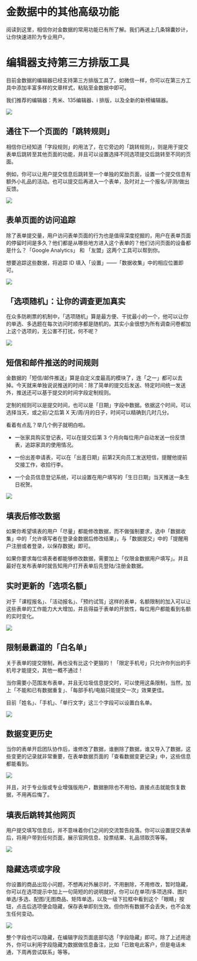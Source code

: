 # 金数据中的其他高级功能

阅读到这里，相信你对金数据的常用功能已有所了解。我们再送上几条锦囊妙计，让你快速进阶为专业用户。

# **编辑器支持第三方排版工具**

目前金数据的编辑器已经支持第三方排版工具了。如微信一样，你可以在第三方工具中添加丰富多样的文章样式，粘贴至金数据中即可。

我们推荐的编辑器：秀米、135编辑器、i 排版，以及全新的新榜编辑器。

![](http://mmbiz.qpic.cn/mmbiz/3xSOlqCbovtu1X0wdlqVswm3wMUmNKtTXMOP4Qq86M40dK2eziaAzhrmuz1xIdCMvMSntNC4ONyn8yibDD65NThg/640?wx_fmt=png&&wxfrom=5&wx_lazy=1)

## **通往下一个页面的「跳转规则」**

相信你已经知道「字段规则」的用法了，在它旁边的「跳转规则」，则是用于提交表单后跳转至其他页面的功能，并且可以设置选择不同选项提交后跳转至不同的页面。

例如，你可以让用户提交信息后跳转至一个单独的奖励页面，设置一个提交信息有额外小礼品的活动。也可以提交后再进入一个表单，及时对上一个报名\/评测\/做出反馈。

![](http://mmbiz.qpic.cn/mmbiz/3xSOlqCbovtu1X0wdlqVswm3wMUmNKtTF54ia6v7hOgXfx6yN3wAGYiaOAwYZTV4RT6icwibANveQib7iada3u6RNYgQ/640?wx_fmt=png&&wxfrom=5&wx_lazy=1)

## **表单页面的访问追踪**

除了表单提交量，用户访问表单页面的行为也是值得深度挖掘的，用户在表单页面的停留时间是多久？他们都是从哪些地方进入这个表单的？他们访问页面的设备都是什么？「Google Analytics」 和 「友盟」这两个工具可以帮到你。

想要追踪这些数据，将追踪 ID 填入「设置」——「数据收集」中的相应位置即可。

![](http://mmbiz.qpic.cn/mmbiz/3xSOlqCbovtu1X0wdlqVswm3wMUmNKtTAkfzYInJfg9UR8ic3svUSncfFmG0B0FyyaJDlsI0ewZA0wibIvUrPGxA/640?wx_fmt=png&&wxfrom=5&wx_lazy=1)

## **「选项随机」：让你的调查更加真实**

在众多防刷票的机制中，「选项随机」算是最方便、干扰最小的一个，他可以让你的单选、多选题在每次访问时顺序都是随机的。其实小金很想为所有调查问卷都加上这个选项的，无公害不打扰，何不呢？

![](http://mmbiz.qpic.cn/mmbiz/3xSOlqCbovtu1X0wdlqVswm3wMUmNKtTv6jXZfbRb1BNKOXslT4L0hxWzsw3Sa4rWwLdXHNDAC1VIrbJHDNlCw/640?wx_fmt=png&&wxfrom=5&wx_lazy=1)

## **短信和邮件推送的时间规则**

金数据的「短信\/邮件推送」算是自定义度最高的模块了，连「之一」都可以去掉。今天就来单独说说推送的时间：除了简单的提交后发送、特定时间统一发送外，推送还可以基于提交的时间字段定制规则。

定制的规则可以是提交时间，也可以是「日期」字段中数据。依据这个时间，可以选择当天，或之前\/之后第 X 天\/周\/月的日子，时间可以精确到几时几分。

看着有点乱？举几个例子就明白啦。

* 一张家具购买登记表，可以在提交后第 3 个月向每位用户自动发送一份反馈表，追踪家具的使用情况。

* 一份出差申请表，可以在「出差日期」前第2天向员工发送短信，提醒他提前交接工作，收拾行李。

* 一个会员信息登记系统，可以设置在用户填写的「生日日期」当天推送一条生日祝贺。


![](http://mmbiz.qpic.cn/mmbiz/3xSOlqCbovtu1X0wdlqVswm3wMUmNKtT7wmsgX9cUrT7nQh1KEtP6RJTy2y3qBrNEf0rhQWibz2XdhIibA7RyQ5w/640?wx_fmt=png&&wxfrom=5&wx_lazy=1)

## **填表后修改数据**

如果你希望填表的用户「尽量」都能修改数据，而不做强制要求，选中「数据收集」中的「允许填写者在登录金数据后修改结果」，与「数据提交」中的「提醒用户注册或者登录，以保存数据」即可。

如果你要求每位填表者都能够修改数据，需要加上「仅限金数据用户填写」。并且最好在发布表单时就告知用户打开表单后先登陆\/注册金数据。

## **实时更新的「选项名额」**

对于「课程报名」、「活动报名」、「预约试驾」这样的表单，名额限制的加入可以让这些表单的工作能力大大增加，并且得益于表单的开放性，每位用户都能看到名额的实时变化。

![](http://mmbiz.qpic.cn/mmbiz/3xSOlqCbovtu1X0wdlqVswm3wMUmNKtTx13gasX0icXHibTibZwoX6IJFT70Ygg1dabNNPC7hVibK6UnXYZREzUF3w/640?wx_fmt=png&&wxfrom=5&wx_lazy=1)

## **限制最霸道的「白名单」**

关于表单的提交限制，再也没有比这个更狠的！「限定手机号」只允许你列出的手机号才能提交，其他一概不通过！

当你需要小范围发布表单，并且无垃圾信息提交时，可以使用这条限制，当然，加上「不能和已有数据重复」、「每部手机\/电脑只能提交一次」效果更佳。

目前「姓名」、「手机」、「单行文字」这三个字段可以设置白名单。

![](http://mmbiz.qpic.cn/mmbiz/3xSOlqCbovtu1X0wdlqVswm3wMUmNKtTV9rSHXM6vPb462jx7hBNRptbEWicbHuY16icAoRpkMLTOIbrIc7W79Zw/640?wx_fmt=png&&wxfrom=5&wx_lazy=1)

## **数据变更历史**

当你的表单开启团队协作后，谁修改了数据，谁删除了数据，谁又导入了数据，这些变更的记录就非常重要，在表单数据页面的「查看数据变更记录」中，这些信息都能看到。

![](http://mmbiz.qpic.cn/mmbiz/3xSOlqCbovtu1X0wdlqVswm3wMUmNKtTib0TlnkBEesv6EjEiaM3CP2oKhtkDxibcQhpWS6H3u592Q0CgOyagtQng/640?wx_fmt=png&&wxfrom=5&wx_lazy=1)

并且，对于专业版或专业增强版用户，数据删除也不用怕，直接点击就能恢复数据，不用再后悔了。

## **填表后跳转其他网页**

用户提交填写信息后，并不意味着你们之间的交流暂告段落。你可以设置提交表单后，将用户带到任何页面，展示官网信息、投票结果、礼品领取页等等。

![](https://o1cqumdwn.qnssl.com/assets/file/821/________.png)

## 隐藏选项或字段

你设置的商品出现小问题，不想再对外展示时，不用删除，不用修改，暂时隐藏，你可以在选项提示中加上一句简短的的说明就好。你可以在单项\/多项选择、图片单选\/多选、配图\/无图商品、矩阵单选，以及一级下拉框中看到这个「眼睛」按钮，点击后选项便会隐藏，保存表单即刻生效。但你所有数据不会丢失，也不会发生任何变动。

![](https://blog.jinshuju.net/content/images/2016/04/-----blog-1.jpg)

整个字段也可以隐藏，在编辑字段页面底部勾选「字段隐藏」即可。除了上述用途外，你可以利用字段隐藏为数据做信息备注，比如「已致电此客户，但是电话未通，下周再尝试联系」等等。

